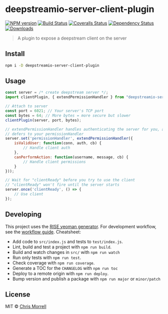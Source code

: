 # deepstreamio-server-client-plugin

[![NPM version][npm-image]][npm-url]
[![Build Status][travis-image]][travis-url]
[![Coveralls Status][coveralls-image]][coveralls-url]
[![Dependency Status][depstat-image]][depstat-url]
[![Downloads][download-badge]][npm-url]

> A plugin to expose a deepstream client on the server

## Install

```sh
npm i -D deepstreamio-server-client-plugin
```

## Usage

```js
const server = /* create deepstream server */;
import clientPlugin, { extendPermissionHandler } from "deepstreamio-server-client-plugin"

// Attach to server
const port = 6021; // Your server's TCP port
const bytes = 64; // More bytes = more secure but slower
clientPlugin(server, port, bytes);

// extendPermissionHandler handles authenticating the server for you, and then
// defers to your permissionHandler
server.set('permissionHandler', extendPermissionHandler({
	isValidUser: function(conn, auth, cb) {
		// Handle client auth
	},
	canPerformAction: function(username, message, cb) {
		// Handle client permissions
	}
}));

// Wait for "clientReady" before you try to use the client
// "clientReady" won't fire until the server starts
server.once('clientReady', () => {
	// Use client
});
```

## Developing

This project uses the [RISE yeoman generator][rise].  For development workflow,
see the [workflow guide][rise-workflow].  Cheatsheet:

* Add code to `src/index.js` and tests to `test/index.js`.
* Lint, build and test a project with `npm run build`.
* Build and watch changes in `src/` with `npm run watch`
* Run only tests with `npm run test`.
* Check coverage with `npm run coverage`.
* Generate a TOC for the `CHANGELOG` with `npm run toc`
* Deploy to a remote origin with `npm run deploy`.
* Bump version and publish a package with `npm run major` or `minor/patch`

## License

MIT © [Chris Morrell](http://cmorrell.com)

[rise]: https://github.com/bucaran/generator-rise
[rise-workflow]: https://github.com/bucaran/generator-rise#beginner-workflow

[npm-url]: https://npmjs.org/package/deepstreamio-server-client-plugin
[npm-image]: https://img.shields.io/npm/v/deepstreamio-server-client-plugin.svg?style=flat-square

[travis-url]: https://travis-ci.org/inxilpro/deepstreamio-server-client-plugin
[travis-image]: https://img.shields.io/travis/inxilpro/deepstreamio-server-client-plugin.svg?style=flat-square

[coveralls-url]: https://coveralls.io/r/inxilpro/deepstreamio-server-client-plugin
[coveralls-image]: https://img.shields.io/coveralls/inxilpro/deepstreamio-server-client-plugin.svg?style=flat-square

[depstat-url]: https://david-dm.org/inxilpro/deepstreamio-server-client-plugin
[depstat-image]: https://david-dm.org/inxilpro/deepstreamio-server-client-plugin.svg?style=flat-square

[download-badge]: http://img.shields.io/npm/dm/deepstreamio-server-client-plugin.svg?style=flat-square
